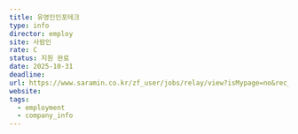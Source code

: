 ```yaml
---
title: 유영인인포테크
type: info
director: employ
site: 사람인
rate: C
status: 지원 완료
date: 2025-10-31
deadline:
url: https://www.saramin.co.kr/zf_user/jobs/relay/view?isMypage=no&rec_idx=52144205&recommend_ids=eJxNkMERxDAIA6u5PwKD0PsKuf67OCcZ23nurNAA6SCyxq9hH37TMQzeLxzoy%2BLBpFVM9AfZJjuYovqEg8U6VYRnvqoE94WgIkM7bBpJP2E2hY2mjrps3LNy1%2BDLSozdLNY8Yy2J6Tr2RZgdMB6bPQIL5ytq3M3%2BByNBP%2FY%3D&view_type=avatar&gz=1&t_ref_scnid=811&t_ref_content=SRI_050_AVA-T_AVA_RCT&t_ref=avatar&referNonce=45e22776e910423cd091&relayNonce=9ecb7f2d1ac94378a209&immediately_apply_layer_open=n#seq=0
website:
tags:
  - employment
  - company_info
---
```







